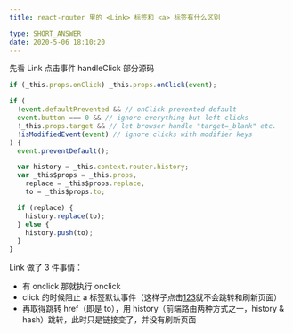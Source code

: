 ```yaml
---
title: react-router 里的 <Link> 标签和 <a> 标签有什么区别

type: SHORT_ANSWER
date: 2020-5-06 18:10:20
---
```


先看 Link 点击事件 handleClick 部分源码

```js
if (_this.props.onClick) _this.props.onClick(event);

if (
  !event.defaultPrevented && // onClick prevented default
  event.button === 0 && // ignore everything but left clicks
  !_this.props.target && // let browser handle "target=_blank" etc.
  !isModifiedEvent(event) // ignore clicks with modifier keys
) {
  event.preventDefault();

  var history = _this.context.router.history;
  var _this$props = _this.props,
    replace = _this$props.replace,
    to = _this$props.to;

  if (replace) {
    history.replace(to);
  } else {
    history.push(to);
  }
}
```

Link 做了 3 件事情：

- 有 onclick 那就执行 onclick
- click 的时候阻止 a 标签默认事件（这样子点击<a href="/abc">123</a>就不会跳转和刷新页面）
- 再取得跳转 href（即是 to），用 history（前端路由两种方式之一，history & hash）跳转，此时只是链接变了，并没有刷新页面
